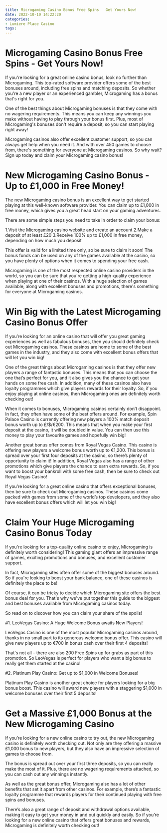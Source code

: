 ```yaml
---
title: Microgaming Casino Bonus Free Spins   Get Yours Now!
date: 2022-10-10 14:22:20
categories:
- Lumiere Place Casino
tags:
---
```



#  Microgaming Casino Bonus Free Spins - Get Yours Now!

If you're looking for a great online casino bonus, look no further than Microgaming. This top-rated software provider offers some of the best bonuses around, including free spins and matching deposits. So whether you're a new player or an experienced gambler, Microgaming has a bonus that's right for you.

One of the best things about Microgaming bonuses is that they come with no wagering requirements. This means you can keep any winnings you make without having to play through your bonus first. Plus, most of Microgaming's bonuses don't require a deposit, so you can start playing right away!

Microgaming casinos also offer excellent customer support, so you can always get help when you need it. And with over 450 games to choose from, there's something for everyone at Microgaming casinos. So why wait? Sign up today and claim your Microgaming casino bonus!

#  New Microgaming Casino Bonus - Up to £1,000 in Free Money!

The new <a href="https://www.casinoreview.org/casinos/microgaming">Microgaming</a> casino bonus is an excellent way to get started playing at this well-known software provider. You can claim up to £1,000 in free money, which gives you a great head start on your gaming adventures.

There are some simple steps you need to take in order to claim your bonus:

1.Visit the <a href="https://www.casinoreview.org/casinos/microgaming">Microgaming</a> casino website and create an account
2.Make a deposit of at least £20
3.Receive 100% up to £1,000 in free money, depending on how much you deposit

This offer is valid for a limited time only, so be sure to claim it soon! The bonus funds can be used on any of the games available at the casino, so you have plenty of options when it comes to spending your free cash.

Microgaming is one of the most respected online casino providers in the world, so you can be sure that you're getting a high-quality experience when playing at one of their casinos. With a huge selection of games available, along with excellent bonuses and promotions, there's something for everyone at Microgaming casinos.

#  Win Big with the Latest Microgaming Casino Bonus Offer

If you’re looking for an online casino that will offer you great gaming experiences as well as fabulous bonuses, then you should definitely check out Microgaming casinos. These casinos are home to some of the best games in the industry, and they also come with excellent bonus offers that will let you win big!

One of the great things about Microgaming casinos is that they offer new players a range of fantastic bonuses. This means that you can choose the one that’s perfect for you, and it also gives you the chance to get your hands on some free cash. In addition, many of these casinos also have loyalty programmes which give players rewards for their loyalty. So, if you enjoy playing at online casinos, then Microgaming ones are definitely worth checking out!

When it comes to bonuses, Microgaming casinos certainly don’t disappoint. In fact, they often have some of the best offers around. For example, Spin Palace Casino is currently offering new players a 100% match deposit bonus worth up to £/$/€200. This means that when you make your first deposit at the casino, it will be doubled in value. You can then use this money to play your favourite games and hopefully win big!

Another great bonus offer comes from Royal Vegas Casino. This casino is offering new players a welcome bonus worth up to €1,200. This bonus is spread over your first four deposits at the casino, so there’s plenty of opportunity to claim it! In addition, Royal Vegas also has a range of other promotions which give players the chance to earn extra rewards. So, if you want to boost your bankroll with some free cash, then be sure to check out Royal Vegas Casino!

If you’re looking for a great online casino that offers exceptional bonuses, then be sure to check out Microgaming casinos. These casinos come packed with games from some of the world’s top developers, and they also have excellent bonus offers which will let you win big!

#  Claim Your Huge Microgaming Casino Bonus Today

If you're looking for a top-quality online casino to enjoy, Microgaming is definitely worth considering! This gaming giant offers an impressive range of games, exciting promotions and bonuses, and excellent customer support.

In fact, Microgaming sites often offer some of the biggest bonuses around. So if you're looking to boost your bank balance, one of these casinos is definitely the place to be!

Of course, it can be tricky to decide which Microgaming site offers the best bonus deal for you. That's why we've put together this guide to the biggest and best bonuses available from Microgaming casinos today.

So read on to discover how you can claim your share of the spoils!

#1. LeoVegas Casino: A Huge Welcome Bonus awaits New Players!

LeoVegas Casino is one of the most popular Microgaming casinos around, thanks in no small part to its generous welcome bonus offer. This casino will give new players up to €700 in bonus cash over their first 4 deposits!

That's not all – there are also 200 Free Spins up for grabs as part of this promotion. So LeoVegas is perfect for players who want a big bonus to really get them started at the casino!

#2. Platinum Play Casino: Get up to $1,000 in Welcome Bonuses!

Platinum Play Casino is another great choice for players looking for a big bonus boost. This casino will award new players with a staggering $1,000 in welcome bonuses over their first 5 deposits!
















#  Get a Massive £1,000 Bonus at the New Microgaming Casino

If you’re looking for a new online casino to try out, the new Microgaming casino is definitely worth checking out. Not only are they offering a massive £1,000 bonus to new players, but they also have an impressive selection of games to choose from.

The bonus is spread out over your first three deposits, so you can really make the most of it. Plus, there are no wagering requirements attached, so you can cash out any winnings instantly.

As well as the great bonus offer, Microgaming also has a lot of other benefits that set it apart from other casinos. For example, there’s a fantastic loyalty programme that rewards players for their continued playing with free spins and bonuses.

There’s also a great range of deposit and withdrawal options available, making it easy to get your money in and out quickly and easily. So if you’re looking for a new online casino that offers great bonuses and rewards, Microgaming is definitely worth checking out!